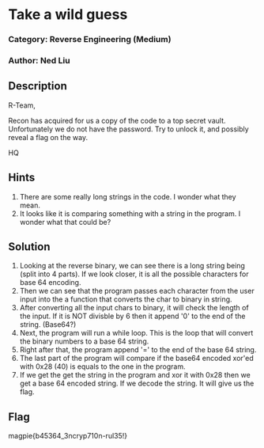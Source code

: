 # Take a wild guess
### Category: Reverse Engineering (Medium)
### Author: Ned Liu

## Description

R-Team,

Recon has acquired for us a copy of the code to a top secret vault. Unfortunately we do not have the password. Try to unlock it, and possibly reveal a flag on the way.

HQ

## Hints
1. There are some really long strings in the code. I wonder what they mean.
2. It looks like it is comparing something with a string in the program. I wonder what that could be?

## Solution
1. Looking at the reverse binary, we can see there is a long string being (split into 4 parts). If we look closer, it is all the possible characters for base 64 encoding.
2. Then we can see that the program passes each character from the user input into the a function that converts the char to binary in string.
3. After converting all the input chars to binary, it will check the length of the input. If it is NOT divisble by 6 then it append '0' to the end of the string. (Base64?)
4. Next, the program will run a while loop. This is the loop that will convert the binary numbers to a base 64 string.
5. Right after that, the program append '=' to the end of the base 64 string. 
6. The last part of the program will compare if the base64 encoded xor'ed with 0x28 (40) is equals to the one in the program.
7. If we get the get the string in the program and xor it with 0x28 then we get a base 64 encoded string. If we decode the string. It will give us the flag.


## Flag

magpie{b45364_3ncryp710n-rul35!}
